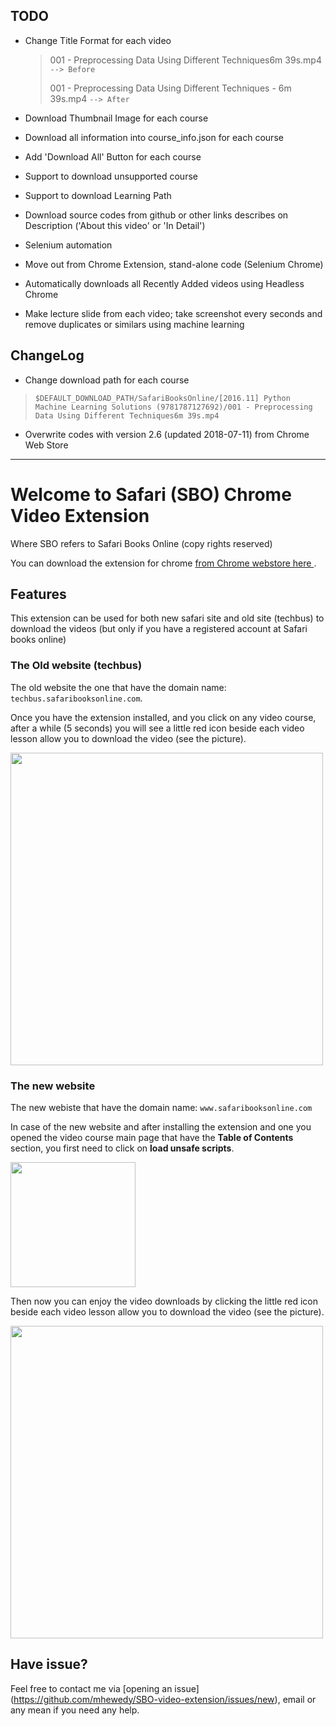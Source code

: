 ## TODO

- Change Title Format for each video

  > 001 - Preprocessing Data Using Different Techniques6m 39s.mp4  `--> Before`
  >
  > 001 - Preprocessing Data Using Different Techniques - 6m 39s.mp4 `--> After`

- Download Thumbnail Image for each course

- Download all information into course_info.json for each course

- Add 'Download All' Button for each course

- Support to download unsupported course

- Support to download Learning Path

- Download source codes from github or other links describes on Description ('About this video' or 'In Detail')

- Selenium automation

- Move out from Chrome Extension, stand-alone code (Selenium Chrome)

- Automatically downloads all Recently Added videos using Headless Chrome

- Make lecture slide from each video; take screenshot every seconds and remove duplicates or similars using machine learning

## ChangeLog

- Change download path for each course
> `$DEFAULT_DOWNLOAD_PATH/SafariBooksOnline/[2016.11] Python Machine Learning Solutions (9781787127692)/001 - Preprocessing Data Using Different Techniques6m 39s.mp4`
- Overwrite codes with version 2.6 (updated 2018-07-11) from Chrome Web Store

---

# Welcome to Safari (SBO) Chrome Video Extension

Where SBO refers to Safari Books Online (copy rights reserved)

You can download the extension for chrome
[from Chrome webstore here ](https://chrome.google.com/webstore/detail/safari-books-online-video/ihgjlggckknakenjhgmfgaoalflhfihl).


## Features

This extension can be used for both new safari site and old site (techbus) to download the videos (but only if you have a registered account at Safari books online)

### The Old website (techbus)

The old website the one that have the domain name: `techbus.safaribooksonline.com`.

Once you have the extension installed, and you click on any video course, after a while (5 seconds) you will see a little red icon beside each video lesson allow you to download the video (see the picture).

<img src="./docs/techbus.png" width="500">


### The new website
The new webiste that have the domain name: `www.safaribooksonline.com`

In case of the new website and after installing the extension and one you opened the video course main page that have the **Table of Contents** section, you first need to click on **load unsafe scripts**.

<img src="./docs/load_unsafe_scripts.png" width="200">

Then now you can enjoy the video downloads by clicking the little red icon beside each video lesson allow you to download the video (see the picture).


<img src="./docs/new.png" width="500">


## Have issue?
Feel free to contact me via [opening an issue] (https://github.com/mhewedy/SBO-video-extension/issues/new), email or any mean if you need any help.
